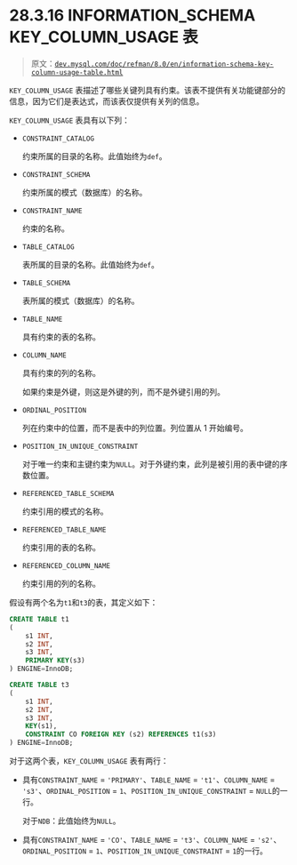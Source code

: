 # 28.3.16 INFORMATION_SCHEMA KEY_COLUMN_USAGE 表

> 原文：[`dev.mysql.com/doc/refman/8.0/en/information-schema-key-column-usage-table.html`](https://dev.mysql.com/doc/refman/8.0/en/information-schema-key-column-usage-table.html)

`KEY_COLUMN_USAGE` 表描述了哪些关键列具有约束。该表不提供有关功能键部分的信息，因为它们是表达式，而该表仅提供有关列的信息。

`KEY_COLUMN_USAGE` 表具有以下列：

+   `CONSTRAINT_CATALOG`

    约束所属的目录的名称。此值始终为`def`。

+   `CONSTRAINT_SCHEMA`

    约束所属的模式（数据库）的名称。

+   `CONSTRAINT_NAME`

    约束的名称。

+   `TABLE_CATALOG`

    表所属的目录的名称。此值始终为`def`。

+   `TABLE_SCHEMA`

    表所属的模式（数据库）的名称。

+   `TABLE_NAME`

    具有约束的表的名称。

+   `COLUMN_NAME`

    具有约束的列的名称。

    如果约束是外键，则这是外键的列，而不是外键引用的列。

+   `ORDINAL_POSITION`

    列在约束中的位置，而不是表中的列位置。列位置从 1 开始编号。

+   `POSITION_IN_UNIQUE_CONSTRAINT`

    对于唯一约束和主键约束为`NULL`。对于外键约束，此列是被引用的表中键的序数位置。

+   `REFERENCED_TABLE_SCHEMA`

    约束引用的模式的名称。

+   `REFERENCED_TABLE_NAME`

    约束引用的表的名称。

+   `REFERENCED_COLUMN_NAME`

    约束引用的列的名称。

假设有两个名为`t1`和`t3`的表，其定义如下：

```sql
CREATE TABLE t1
(
    s1 INT,
    s2 INT,
    s3 INT,
    PRIMARY KEY(s3)
) ENGINE=InnoDB;

CREATE TABLE t3
(
    s1 INT,
    s2 INT,
    s3 INT,
    KEY(s1),
    CONSTRAINT CO FOREIGN KEY (s2) REFERENCES t1(s3)
) ENGINE=InnoDB;
```

对于这两个表，`KEY_COLUMN_USAGE` 表有两行：

+   具有`CONSTRAINT_NAME` = `'PRIMARY'`、`TABLE_NAME` = `'t1'`、`COLUMN_NAME` = `'s3'`、`ORDINAL_POSITION` = `1`、`POSITION_IN_UNIQUE_CONSTRAINT` = `NULL`的一行。

    对于`NDB`：此值始终为`NULL`。

+   具有`CONSTRAINT_NAME` = `'CO'`、`TABLE_NAME` = `'t3'`、`COLUMN_NAME` = `'s2'`、`ORDINAL_POSITION` = `1`、`POSITION_IN_UNIQUE_CONSTRAINT` = `1`的一行。
